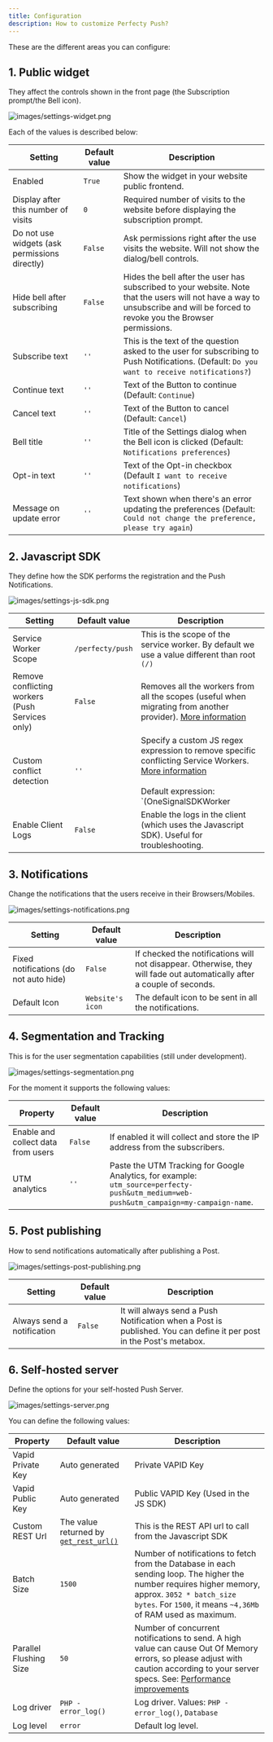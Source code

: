 ```yaml
---
title: Configuration
description: How to customize Perfecty Push?
---
```


These are the different areas you can configure:

## 1. Public widget

They affect the controls shown in the front page (the Subscription prompt/the Bell icon).

![images/settings-widget.png](images/settings-widget.png)

Each of the values is described below:

Setting | Default value | Description
--- | --- | ---
Enabled | `True` | Show the widget in your website public frontend.
Display after this number of visits | `0` | Required number of visits to the website before displaying the subscription prompt.
Do not use widgets (ask permissions directly) | `False` | Ask permissions right after the use visits the website. Will not show the dialog/bell controls.
Hide bell after subscribing | `False` | Hides the bell after the user has subscribed to your website. Note that the users will not have a way to unsubscribe and will be forced to revoke you the Browser permissions.
Subscribe text | `''` | This is the text of the question asked to the user for subscribing to Push Notifications. (Default: `Do you want to receive notifications?`)
Continue text | `''` | Text of the Button to continue (Default: `Continue`)
Cancel text | `''` | Text of the Button to cancel (Default: `Cancel`)
Bell title | `''` | Title of the Settings dialog when the Bell icon is clicked (Default: `Notifications preferences`)
Opt-in text | `''` | Text of the Opt-in checkbox (Default `I want to receive notifications`)
Message on update error | `''` | Text shown when there's an error updating the preferences (Default: `Could not change the preference, please try again`)

## 2. Javascript SDK

They define how the SDK performs the registration and the Push Notifications.

![images/settings-js-sdk.png](images/settings-js-sdk.png)

Setting | Default value | Description
--- | --- | ---
Service Worker Scope | `/perfecty/push` | This is the scope of the service worker. By default we use a value different than root `(/)`
Remove conflicting workers (Push Services only) | `False` | Removes all the workers from all the scopes (useful when migrating from another provider). [More information](./conflict-resolution/)
Custom conflict detection | `''` | Specify a custom JS regex expression to remove specific conflicting Service Workers.  [More information](./conflict-resolution/)<br /><br /> Default expression: `(OneSignalSDKWorker|wonderpush-worker-loader|webpushr-sw|subscribers-com\/firebase-messaging-sw|gravitec-net-web-push-notifications|push_notification_sw)`
Enable Client Logs| `False` | Enable the logs in the client (which uses the Javascript SDK). Useful for troubleshooting.

## 3. Notifications

Change the notifications that the users receive in their Browsers/Mobiles.

![images/settings-notifications.png](images/settings-notifications.png)

Setting | Default value | Description
--- | --- | ---
Fixed notifications (do not auto hide) | `False` | If checked the notifications will not disappear. Otherwise, they will fade out automatically after a couple of seconds.
Default Icon | `Website's icon` | The default icon to be sent in all the notifications.

## 4. Segmentation and Tracking

This is for the user segmentation capabilities (still under development).

![images/settings-segmentation.png](images/settings-segmentation.png)

For the moment it supports the following values:

Property | Default value | Description
--- | --- | ---
Enable and collect data from users | `False` | If enabled it will collect and store the IP address from the subscribers.
UTM analytics | `''` | Paste the UTM Tracking for Google Analytics, for example: `utm_source=perfecty-push&utm_medium=web-push&utm_campaign=my-campaign-name`.

## 5. Post publishing

How to send notifications automatically after publishing a Post. 

![images/settings-post-publishing.png](images/settings-post-publishing.png)

Setting | Default value | Description
--- | --- | ---
Always send a notification | `False` |  It will always send a Push Notification when a Post is published. You can define it per post in the Post's metabox.

## 6. Self-hosted server

Define the options for your self-hosted Push Server.

![images/settings-server.png](images/settings-server.png)

You can define the following values:

Property | Default value                                               | Description
--- |-------------------------------------------------------------| ---
Vapid Private Key | Auto generated                                              | Private VAPID Key
Vapid Public Key | Auto generated                                              | Public VAPID Key (Used in the JS SDK)
Custom REST Url | The value returned by [`get_rest_url()`](https://developer.wordpress.org/reference/functions/get_rest_url/) | This is the REST API url to call from the Javascript SDK
Batch Size | `1500`                                                      | Number of notifications to fetch from the Database in each sending loop. The higher the number requires higher memory, approx. `3052 * batch_size bytes`. For `1500`, it means `~4,36Mb` of RAM used as maximum.
Parallel Flushing Size | `50`                                                        | Number of concurrent notifications to send. A high value can cause Out Of Memory errors, so please adjust with caution according to your server specs. See: [Performance improvements](./performance-improvements/)
Log driver | `PHP - error_log()`                                         | Log driver. Values: `PHP - error_log()`, `Database`
Log level | `error`                                                     | Default log level.
